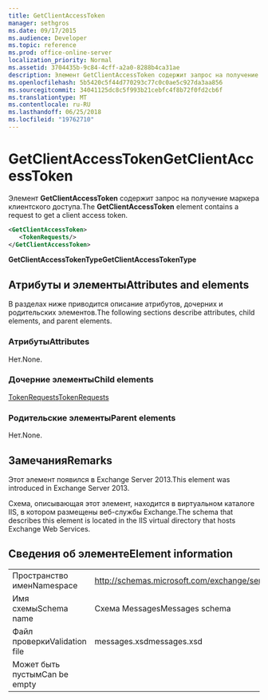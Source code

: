 ```yaml
---
title: GetClientAccessToken
manager: sethgros
ms.date: 09/17/2015
ms.audience: Developer
ms.topic: reference
ms.prod: office-online-server
localization_priority: Normal
ms.assetid: 3704435b-9c84-4cff-a2a0-8288b4ca31ae
description: Элемент GetClientAccessToken содержит запрос на получение маркера клиентского доступа.
ms.openlocfilehash: 5b5420c5f44d770293c77c0c0ae5c927da3aa856
ms.sourcegitcommit: 34041125dc8c5f993b21cebfc4f8b72f0fd2cb6f
ms.translationtype: MT
ms.contentlocale: ru-RU
ms.lasthandoff: 06/25/2018
ms.locfileid: "19762710"
---
```

# <a name="getclientaccesstoken"></a><span data-ttu-id="31658-103">GetClientAccessToken</span><span class="sxs-lookup"><span data-stu-id="31658-103">GetClientAccessToken</span></span>

<span data-ttu-id="31658-104">Элемент **GetClientAccessToken** содержит запрос на получение маркера клиентского доступа.</span><span class="sxs-lookup"><span data-stu-id="31658-104">The **GetClientAccessToken** element contains a request to get a client access token.</span></span> 
  
```XML
<GetClientAccessToken>
   <TokenRequests/>
</GetClientAccessToken>
```

 <span data-ttu-id="31658-105">**GetClientAccessTokenType**</span><span class="sxs-lookup"><span data-stu-id="31658-105">**GetClientAccessTokenType**</span></span>
## <a name="attributes-and-elements"></a><span data-ttu-id="31658-106">Атрибуты и элементы</span><span class="sxs-lookup"><span data-stu-id="31658-106">Attributes and elements</span></span>

<span data-ttu-id="31658-107">В разделах ниже приводится описание атрибутов, дочерних и родительских элементов.</span><span class="sxs-lookup"><span data-stu-id="31658-107">The following sections describe attributes, child elements, and parent elements.</span></span>
  
### <a name="attributes"></a><span data-ttu-id="31658-108">Атрибуты</span><span class="sxs-lookup"><span data-stu-id="31658-108">Attributes</span></span>

<span data-ttu-id="31658-109">Нет.</span><span class="sxs-lookup"><span data-stu-id="31658-109">None.</span></span>
  
### <a name="child-elements"></a><span data-ttu-id="31658-110">Дочерние элементы</span><span class="sxs-lookup"><span data-stu-id="31658-110">Child elements</span></span>

[<span data-ttu-id="31658-111">TokenRequests</span><span class="sxs-lookup"><span data-stu-id="31658-111">TokenRequests</span></span>](tokenrequests.md)
  
### <a name="parent-elements"></a><span data-ttu-id="31658-112">Родительские элементы</span><span class="sxs-lookup"><span data-stu-id="31658-112">Parent elements</span></span>

<span data-ttu-id="31658-113">Нет.</span><span class="sxs-lookup"><span data-stu-id="31658-113">None.</span></span>
  
## <a name="remarks"></a><span data-ttu-id="31658-114">Замечания</span><span class="sxs-lookup"><span data-stu-id="31658-114">Remarks</span></span>

<span data-ttu-id="31658-115">Этот элемент появился в Exchange Server 2013.</span><span class="sxs-lookup"><span data-stu-id="31658-115">This element was introduced in Exchange Server 2013.</span></span>
  
<span data-ttu-id="31658-116">Схема, описывающая этот элемент, находится в виртуальном каталоге IIS, в котором размещены веб-службы Exchange.</span><span class="sxs-lookup"><span data-stu-id="31658-116">The schema that describes this element is located in the IIS virtual directory that hosts Exchange Web Services.</span></span>
  
## <a name="element-information"></a><span data-ttu-id="31658-117">Сведения об элементе</span><span class="sxs-lookup"><span data-stu-id="31658-117">Element information</span></span>

|||
|:-----|:-----|
|<span data-ttu-id="31658-118">Пространство имен</span><span class="sxs-lookup"><span data-stu-id="31658-118">Namespace</span></span>  <br/> |http://schemas.microsoft.com/exchange/services/2006/messages  <br/> |
|<span data-ttu-id="31658-119">Имя схемы</span><span class="sxs-lookup"><span data-stu-id="31658-119">Schema name</span></span>  <br/> |<span data-ttu-id="31658-120">Схема Messages</span><span class="sxs-lookup"><span data-stu-id="31658-120">Messages schema</span></span>  <br/> |
|<span data-ttu-id="31658-121">Файл проверки</span><span class="sxs-lookup"><span data-stu-id="31658-121">Validation file</span></span>  <br/> |<span data-ttu-id="31658-122">messages.xsd</span><span class="sxs-lookup"><span data-stu-id="31658-122">messages.xsd</span></span>  <br/> |
|<span data-ttu-id="31658-123">Может быть пустым</span><span class="sxs-lookup"><span data-stu-id="31658-123">Can be empty</span></span>  <br/> ||
   

